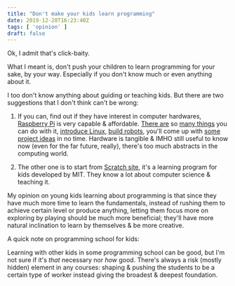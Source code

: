 ```yaml
---
title: "Don't make your kids learn programming"
date: 2019-12-28T16:23:40Z
tags: [ 'opinion' ]
draft: false
---
```


Ok, I admit that's click-baity.

What I meant is, don't push your children to learn programming for your sake, by your way. Especially if you don't know much or even anything about it.

I too don't know anything about guiding or teaching kids. But there are two suggestions that I don't think can't be wrong:

1. If you can, find out if they have interest in computer hardwares, [Raspberry Pi](https://www.raspberrypi.org/) is very capable & affordable. [There are](https://www.kidscodecs.com/raspberry-pi-projects/) so [many things](https://www.makeuseof.com/tag/5-reasons-give-kids-raspberry-pi/) you can do with it, [introduce Linux](https://www.sugarlabs.org/sugar-for-raspberry-pi/), [build robots](https://projects.raspberrypi.org/en/pathways/build-a-robot), you'll come up with [some project ideas](https://www.tomshardware.com/picturestory/842-raspberry-pi-family-projects.html) in no time. Hardware is tangible & IMHO still useful to know now (even for the far future, really), there's too much abstracts in the computing world.

2. The other one is to start from [Scratch site](https://scratch.mit.edu/parents/), it's a learning program for kids developed by MIT. They know a lot about computer science & teaching it.

My opinion on young kids learning about programming is that since they have much more time to learn the fundamentals, instead of rushing them to achieve certain level or produce anything, letting them focus more on exploring by playing should be much more beneficial; they'll have more natural inclination to learn by themselves & be more creative.

A quick note on programming school for kids:

Learning with other kids in some programming school can be good, but I'm not sure if it's _that_ necessary nor _how_ good. There's always a risk (mostly hidden) element in any courses: shaping & pushing the students to be a certain type of worker instead giving the broadest & deepest foundation.
